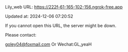 Lily_web URL: https://222f-61-165-102-156.ngrok-free.app

Updated at: 2024-12-06 07:20:52

If you cannot open this URL, the server might be down.

Please contact: 

goley04@foxmail.com Or Wechat:GL_yeaH